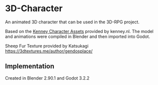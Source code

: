 # 3D-Character

An animated 3D character that can be used in the 3D-RPG project.

Based on the [Kenney Character Assets](https://kenney.itch.io/kenney-character-assets) provided by kenney.nl. The model and animations were compiled in Blender and then imported into Godot.

Sheep Fur Texture provided by Katsukagi https://3dtextures.me/author/gendosplace/

## Implementation
Created in Blender 2.90.1 and Godot 3.2.2
